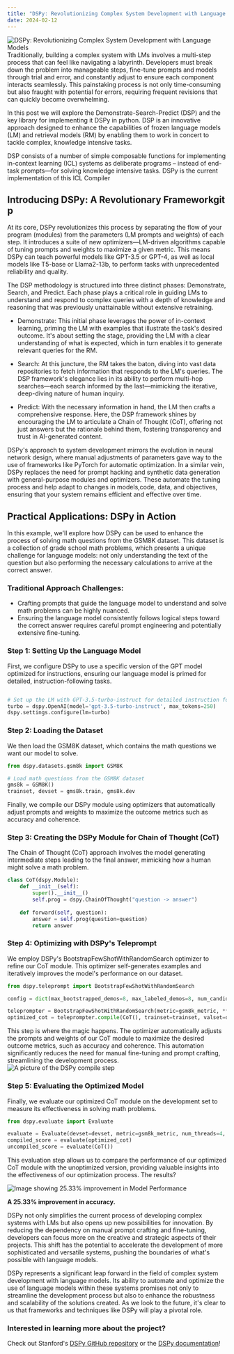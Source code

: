 ```yaml
---
title: "DSPy: Revolutionizing Complex System Development with Language Models"
date: 2024-02-12
---
```

![DSPy: Revolutionizing Complex System Development with Language Models](000_featured_image.png)
Traditionally, building a complex system with LMs involves a multi-step process that can feel like navigating a labyrinth. Developers must break down the problem into manageable steps, fine-tune prompts and models through trial and error, and constantly adjust to ensure each component interacts seamlessly. This painstaking process is not only time-consuming but also fraught with potential for errors, requiring frequent revisions that can quickly become overwhelming.

In this post we will explore the Demonstrate-Search-Predict (DSP) and the key library for implementing it DSPy in python. DSP is an innovative approach designed to enhance the capabilities of frozen language models (LM) and retrieval models (RM) by enabling them to work in concert to tackle complex, knowledge intensive tasks.  

DSP consists of a number of simple composable functions for implementing in-context learning (ICL)  systems as deliberate programs – instead of end-task prompts—for solving knowledge intensive tasks. DSPy is the current implementation of this ICL Compiler  

## Introducing DSPy: A Revolutionary Frameworkgit p
At its core, DSPy revolutionizes this process by separating the flow of your program (modules) from the parameters (LM prompts and weights) of each step. It introduces a suite of new optimizers—LM-driven algorithms capable of tuning prompts and weights to maximize a given metric. This means DSPy can teach powerful models like GPT-3.5 or GPT-4, as well as local models like T5-base or Llama2-13b, to perform tasks with unprecedented reliability and quality.

The DSP methodology is structured into three distinct phases: Demonstrate, Search, and Predict. Each phase plays a critical role in guiding LMs to understand and respond to complex queries with a depth of knowledge and reasoning that was previously unattainable without extensive retraining. 

- Demonstrate: This initial phase leverages the power of in-context learning, priming the LM with examples that illustrate the task's desired outcome. It's about setting the stage, providing the LM with a clear understanding of what is expected, which in turn enables it to generate relevant queries for the RM. 

- Search: At this juncture, the RM takes the baton, diving into vast data repositories to fetch information that responds to the LM's queries. The DSP framework's elegance lies in its ability to perform multi-hop searches—each search informed by the last—mimicking the iterative, deep-diving nature of human inquiry. 

- Predict: With the necessary information in hand, the LM then crafts a comprehensive response. Here, the DSP framework shines by encouraging the LM to articulate a Chain of Thought (CoT), offering not just answers but the rationale behind them, fostering transparency and trust in AI-generated content. 

DSPy's approach to system development mirrors the evolution in neural network design, where manual adjustments of parameters gave way to the use of frameworks like PyTorch for automatic optimization. In a similar vein, DSPy replaces the need for prompt hacking and synthetic data generation with general-purpose modules and optimizers. These automate the tuning process and help adapt to changes in models,code, data, and objectives, ensuring that your system remains efficient and effective over time.

## Practical Applications: DSPy in Action
In this example, we'll explore how DSPy can be used to enhance the process of solving math questions from the GSM8K dataset. This dataset is a collection of grade school math problems, which presents a unique challenge for language models: not only understanding the text of the question but also performing the necessary calculations to arrive at the correct answer.

### Traditional Approach Challenges:
- Crafting prompts that guide the language model to understand and solve math problems can be highly nuanced.
- Ensuring the language model consistently follows logical steps toward the correct answer requires careful prompt engineering and potentially extensive fine-tuning.

### Step 1: Setting Up the Language Model
First, we configure DSPy to use a specific version of the GPT model optimized for instructions, ensuring our language model is primed for detailed, instruction-following tasks.

```python import dspy

# Set up the LM with GPT-3.5-turbo-instruct for detailed instruction following
turbo = dspy.OpenAI(model='gpt-3.5-turbo-instruct', max_tokens=250)
dspy.settings.configure(lm=turbo)
```

### Step 2: Loading the Dataset
We then load the GSM8K dataset, which contains the math questions we want our model to solve.

```python
from dspy.datasets.gsm8k import GSM8K

# Load math questions from the GSM8K dataset
gms8k = GSM8K()
trainset, devset = gms8k.train, gms8k.dev

```

Finally, we compile our DSPy module using optimizers that automatically adjust prompts and weights to maximize the outcome metrics such as accuracy and coherence.

### Step 3: Creating the DSPy Module for Chain of Thought (CoT)
The Chain of Thought (CoT) approach involves the model generating intermediate steps leading to the final answer, mimicking how a human might solve a math problem.

```python
class CoT(dspy.Module):
    def __init__(self):
        super().__init__()
        self.prog = dspy.ChainOfThought("question -> answer")
    
    def forward(self, question):
        answer = self.prog(question=question)
        return answer 
```

### Step 4: Optimizing with DSPy's Teleprompt
We employ DSPy's BootstrapFewShotWithRandomSearch optimizer to refine our CoT module. This optimizer self-generates examples and iteratively improves the model's performance on our dataset.

```python
from dspy.teleprompt import BootstrapFewShotWithRandomSearch

config = dict(max_bootstrapped_demos=8, max_labeled_demos=8, num_candidate_programs=10, num_threads=4)

teleprompter = BootstrapFewShotWithRandomSearch(metric=gsm8k_metric, **config)
optimized_cot = teleprompter.compile(CoT(), trainset=trainset, valset=devset)
```

This step is where the magic happens. The optimizer automatically adjusts the prompts and weights of our CoT module to maximize the desired outcome metrics, such as accuracy and coherence. This automation significantly reduces the need for manual fine-tuning and prompt crafting, streamlining the development process.
![A picture of the DSPy compile step](001_compile_example.png)
### Step 5: Evaluating the Optimized Model
Finally, we evaluate our optimized CoT module on the development set to measure its effectiveness in solving math problems.

```python
from dspy.evaluate import Evaluate

evaluate = Evaluate(devset=devset, metric=gsm8k_metric, num_threads=4, display_progress=True)
compiled_score = evaluate(optimized_cot)
uncompiled_score = evaluate(CoT())

```
This evaluation step allows us to compare the performance of our optimized CoT module with the unoptimized version, providing valuable insights into the effectiveness of our optimization process. The results? 

![Image showing 25.33% improvement in Model Performance](002_evaluate_example.png)

**A 25.33% improvement in accuracy.**

DSPy not only simplifies the current process of developing complex systems with LMs but also opens up new possibilities for innovation. By reducing the dependency on manual prompt crafting and fine-tuning, developers can focus more on the creative and strategic aspects of their projects. This shift has the potential to accelerate the development of more sophisticated and versatile systems, pushing the boundaries of what's possible with language models.

DSPy represents a significant leap forward in the field of complex system development with language models. Its ability to automate and optimize the use of language models within these systems promises not only to streamline the development process but also to enhance the robustness and scalability of the solutions created. As we look to the future, it's clear to us that frameworks and techniques like DSPy will play a pivotal role.


### Interested in learning more about the project? 
Check out Stanford's [DSPy GitHub repository](https://github.com/stanfordnlp/dspy/tree/main) or the [DSPy documentation](https://dspy-docs.vercel.app/)! 

